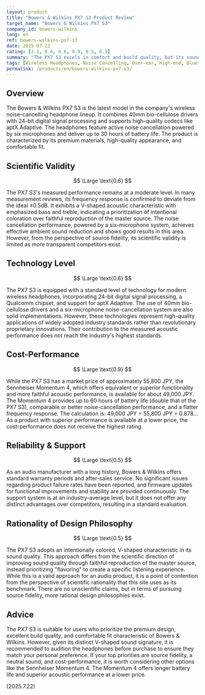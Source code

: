 ```yaml
---
layout: product
title: "Bowers & Wilkins PX7 S3 Product Review"
target_name: "Bowers & Wilkins PX7 S3"
company_id: bowers-wilkins
lang: en
ref: bowers-wilkins-px7-s3
date: 2025-07-22
rating: [3.1, 0.6, 0.6, 0.9, 0.5, 0.5]
summary: "The PX7 S3 excels in comfort and build quality, but its sound is intentionally colored rather than faithful, and more affordable, higher-fidelity competitors exist."
tags: [Wireless Headphones, Noise Cancelling, Over-ear, High-end, Bluetooth]
permalink: /products/en/bowers-wilkins-px7-s3/
---
```


## Overview

The Bowers & Wilkins PX7 S3 is the latest model in the company's wireless noise-cancelling headphone lineup. It combines 40mm bio-cellulose drivers with 24-bit digital signal processing and supports high-quality codecs like aptX Adaptive. The headphones feature active noise cancellation powered by six microphones and deliver up to 30 hours of battery life. The product is characterized by its premium materials, high-quality appearance, and comfortable fit.

## Scientific Validity

$$ \Large \text{0.6} $$

The PX7 S3's measured performance remains at a moderate level. In many measurement reviews, its frequency response is confirmed to deviate from the ideal ±0.5dB. It exhibits a V-shaped acoustic characteristic with emphasized bass and treble, indicating a prioritization of intentional coloration over faithful reproduction of the master source. The noise cancellation performance, powered by a six-microphone system, achieves effective ambient sound reduction and shows good results in this area. However, from the perspective of source fidelity, its scientific validity is limited as more transparent competitors exist.

## Technology Level

$$ \Large \text{0.6} $$

The PX7 S3 is equipped with a standard level of technology for modern wireless headphones, incorporating 24-bit digital signal processing, a Qualcomm chipset, and support for aptX Adaptive. The use of 40mm bio-cellulose drivers and a six-microphone noise-cancellation system are also solid implementations. However, these technologies represent high-quality applications of widely adopted industry standards rather than revolutionary proprietary innovations. Their contribution to the measured acoustic performance does not reach the industry's highest standards.

## Cost-Performance

$$ \Large \text{0.9} $$

While the PX7 S3 has a market price of approximately 55,800 JPY, the Sennheiser Momentum 4, which offers equivalent or superior functionality and more faithful acoustic performance, is available for about 49,000 JPY. The Momentum 4 provides up to 60 hours of battery life (double that of the PX7 S3), comparable or better noise-cancellation performance, and a flatter frequency response. The calculation is: 49,000 JPY ÷ 55,800 JPY = 0.878... As a product with superior performance is available at a lower price, the cost-performance does not receive the highest rating.

## Reliability & Support

$$ \Large \text{0.5} $$

As an audio manufacturer with a long history, Bowers & Wilkins offers standard warranty periods and after-sales service. No significant issues regarding product failure rates have been reported, and firmware updates for functional improvements and stability are provided continuously. The support system is at an industry-average level, but it does not offer any distinct advantages over competitors, resulting in a standard evaluation.

## Rationality of Design Philosophy

$$ \Large \text{0.5} $$

The PX7 S3 adopts an intentionally colored, V-shaped characteristic in its sound quality. This approach differs from the scientific direction of improving sound quality through faithful reproduction of the master source, instead prioritizing "flavoring" to create a specific listening experience. While this is a valid approach for an audio product, it is a point of contention from the perspective of scientific rationality that this site uses as its benchmark. There are no unscientific claims, but in terms of pursuing source fidelity, more rational design philosophies exist.

## Advice

The PX7 S3 is suitable for users who prioritize the premium design, excellent build quality, and comfortable fit characteristic of Bowers & Wilkins. However, given its distinct V-shaped sound signature, it is recommended to audition the headphones before purchase to ensure they match your personal preference. If your top priorities are source fidelity, a neutral sound, and cost-performance, it is worth considering other options like the Sennheiser Momentum 4. The Momentum 4 offers longer battery life and superior acoustic performance at a lower price.

(2025.7.22)

